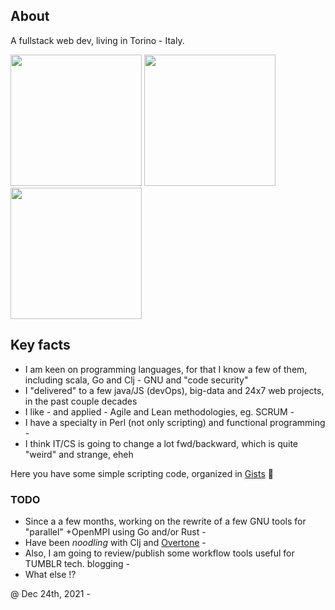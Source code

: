 ## About

A fullstack web dev, living in Torino - Italy.

<a href="https://i.pinimg.com/564x/2f/63/d4/2f63d4021dff0725cb3c2e93dfa77de4.jpg"><img src="https://i.pinimg.com/564x/2f/63/d4/2f63d4021dff0725cb3c2e93dfa77de4.jpg" height="210"/></a>
<a href="https://i.pinimg.com/564x/1d/2b/43/1d2b43e31238b814faf3bbe4010d010e.jpg"><img src="https://i.pinimg.com/564x/1d/2b/43/1d2b43e31238b814faf3bbe4010d010e.jpg" height="210"/></a>
<a href="https://i.pinimg.com/564x/b6/df/e3/b6dfe39ad89ba6cba44fa01fe54d2cbe.jpg"><img src="https://i.pinimg.com/564x/b6/df/e3/b6dfe39ad89ba6cba44fa01fe54d2cbe.jpg" height="210"/></a>

## Key facts

* I am keen on programming languages, for that I know a few of them, including scala, Go and Clj - GNU and "code security" 
* I "delivered" to a few java/JS (devOps), big-data and 24x7 web projects, in the past couple decades
* I like - and applied - Agile and Lean methodologies, eg. SCRUM -
* I have a specialty in Perl (not only scripting) and functional programming -
* I think IT/CS is going to change a lot fwd/backward, which is quite "weird" and strange, eheh

Here you have some simple scripting code, organized in [Gists](https://gist.github.com/federico-cagliero) 🏮

### TODO

* Since a a few months, working on the rewrite of a few GNU tools for "parallel" +OpenMPI using Go and/or Rust -
* Have been _noodling_ with Clj and [Overtone](http://overtone.github.io/) -
* Also, I am going to review/publish some workflow tools useful for TUMBLR tech. blogging -
* What else !?

@ Dec 24th, 2021 -
